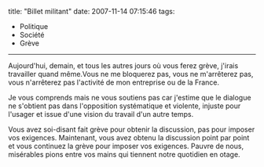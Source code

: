 title: "Billet militant"
date: 2007-11-14 07:15:46
tags:
  - Politique
  - Société
  - Grève
---

Aujourd'hui, demain, et tous les autres jours où vous ferez grève, j'irais travailler quand même.Vous ne me bloquerez pas, vous ne m'arrêterez pas, vous n'arrêterez pas l'activité de mon entreprise ou de la France.

<!-- more -->

Je vous comprends mais ne vous soutiens pas car j'estime que le dialogue ne s'obtient pas dans l'opposition systématique et violente, injuste pour l'usager et issue d'une vision du travail d'un autre temps.

Vous avez soi-disant fait grève pour obtenir la discussion, pas pour imposer vos exigences. Maintenant, vous avez obtenu la discussion point par point et vous continuez la grève pour imposer vos exigences. Pauvre de nous, misérables pions entre vos mains qui tiennent notre quotidien en otage.